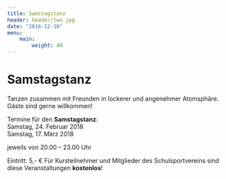 ```yaml
---
title: Samstagstanz
header: header/two.jpg
date: "2016-12-10"
menu:
    main:
        weight: 40
---
```


# Samstagstanz

Tanzen zusammen mit Freunden in lockerer und angenehmer Atomsphäre. Gäste sind gerne willkommen!

Termine für den **Samstagstanz**:  
Samstag, 24. Februar 2018  
Samstag, 17. März 2018  

jeweils von 20.00 – 23.00 Uhr

Eintritt: 5,- €
Für Kursteilnehmer und Mitglieder des Schulsportvereins sind diese Veranstaltungen **kostenlos**!

